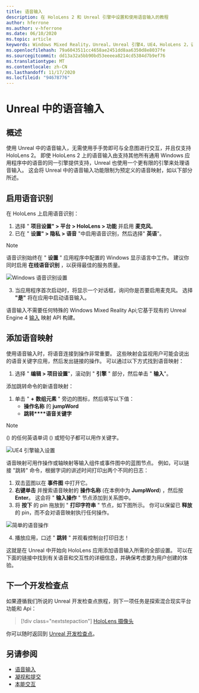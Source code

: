 ```yaml
---
title: 语音输入
description: 在 HoloLens 2 和 Unreal 引擎中设置和使用语音输入的教程
author: hferrone
ms.author: v-hferrone
ms.date: 06/10/2020
ms.topic: article
keywords: Windows Mixed Reality，Unreal，Unreal 引擎4，UE4，HoloLens 2，语音，语音输入，语音识别，混合现实，开发，功能，文档，指南，全息影像，游戏开发，混合现实耳机，windows Mixed Reality 耳机，虚拟现实耳机
ms.openlocfilehash: 79a6043511cc4658ae2451dd8aa6350d8e8037fe
ms.sourcegitcommit: dd13a32a5bb90bd53eeeea8214cd5384d7b9ef76
ms.translationtype: MT
ms.contentlocale: zh-CN
ms.lasthandoff: 11/17/2020
ms.locfileid: "94678776"
---
```

# <a name="voice-input-in-unreal"></a>Unreal 中的语音输入

## <a name="overview"></a>概述
使用 Unreal 中的语音输入，无需使用手手势即可与全息图进行交互，并且仅支持 HoloLens 2。 即使 HoloLens 2 上的语音输入由支持其他所有通用 Windows 应用程序中的语音的同一引擎提供支持，Unreal 也使用一个更有限的引擎来处理语音输入。 这会将 Unreal 中的语音输入功能限制为预定义的语音映射，如以下部分所述。 

## <a name="enabling-speech-recognition"></a>启用语音识别

在 HoloLens 上启用语音识别：
1. 选择 " **项目设置" > 平台 > HoloLens > 功能** 并启用 **麦克风**。 
2. 已在 " **设置" > 隐私 > 语音** "中启用语音识别，然后选择" **英语**"。

> [!NOTE]
> 语音识别始终在 " **设置** " 应用程序中配置的 Windows 显示语言中工作。 建议你同时启用 **在线语音识别** ，以获得最佳的服务质量。

![Windows 语音识别设置](images/unreal/speech-recognition-settings.png)

3. 当应用程序首次启动时，将显示一个对话框，询问你是否要启用麦克风。 选择 **"是"** 将在应用中启动语音输入。

语音输入不需要任何特殊的 Windows Mixed Reality Api;它基于现有的 Unreal Engine 4 [输入](https://docs.unrealengine.com/Gameplay/Input/index.html) 映射 API 构建。 

## <a name="adding-speech-mappings"></a>添加语音映射
使用语音输入时，将语音连接到操作非常重要。 这些映射会监视用户可能会说出的语音关键字应用，然后发出链接的操作。 可以通过以下方式找到语音映射：
1. 选择 " **编辑 > 项目设置**"，滚动到 " **引擎** " 部分，然后单击 " **输入**"。

添加跳转命令的新语音映射：
1. 单击 " **+** **数组元素** " 旁边的图标，然后填写以下值：
    * **操作名称** 的 **jumpWord**
    * **跳转****语音关键字**

> [!NOTE]
>  () 的任何英语单词 () 或短句子都可以用作关键字。 

![UE4 引擎输入设置](images/unreal/engine-input.png)

语音映射可用作操作或轴映射等输入组件或事件图中的蓝图节点。 例如，可以链接 "跳转" 命令，根据字词的讲述时间打印出两个不同的日志：

1. 双击蓝图以在 **事件图** 中打开它。
2. **右键单击** 并搜索语音映射的 **操作名称** (在本例中为 **JumpWord**) ，然后按 **Enter**。 这会将 " **输入操作** " 节点添加到关系图中。
3. 将 **按下** 的 pin 拖放到 " **打印字符串** " 节点，如下图所示。 你可以保留已 **释放** 的 pin，而不会对语音映射执行任何操作。
 
![简单的语音操作](images/unreal/voice-input-img-03.png)

4. 播放应用，口述 " **跳转** " 并观看控制台打印日志！

这就是在 Unreal 中开始向 HoloLens 应用添加语音输入所需的全部设置。 可以在下面的链接中找到有关语音和交互性的详细信息，并确保考虑要为用户创建的体验。

## <a name="next-development-checkpoint"></a>下一个开发检查点

如果遵循我们所说的 Unreal 开发检查点旅程，则下一项任务是探索混合现实平台功能和 Api： 

> [!div class="nextstepaction"]
> [HoloLens 摄像头](unreal-hololens-camera.md)

你可以随时返回到 [Unreal 开发检查点](unreal-development-overview.md#2-core-building-blocks)。

## <a name="see-also"></a>另请参阅
* [语音输入](../../design/voice-input.md)
* [凝视和提交](../../design/gaze-and-commit.md)
* [本能交互](../../design/interaction-fundamentals.md)


